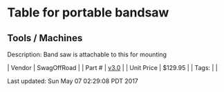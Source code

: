 # Table for portable bandsaw
## Tools / Machines
Description: 	Band saw is attachable to this for mounting 

| Vendor | SwagOffRoad | 
| Part # | [v3.0](http://www.swagoffroad.com/SWAG-V30-Portaband-Table_p_55.html) | 
| Unit Price | $129.95 | 
| Tags: |  | 

Last updated: Sun May 07 02:29:08 PDT 2017